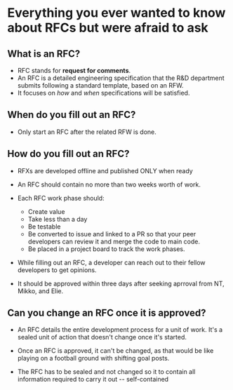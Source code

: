# Everything you ever wanted to know about RFCs but were afraid to ask


## What is an RFC?

* RFC stands for **request for comments**. 
* An RFC is a detailed engineering specification that the R&D department submits following a standard template, based on an RFW. 
* It focuses on *how* and *when* specifications will be satisfied.

## When do you fill out an RFC?

* Only start an RFC after the related RFW is done.

## How do you fill out an RFC?

* RFXs are developed offline and published ONLY when ready
* An RFC should contain no more than two weeks worth of work.
* Each RFC work phase should:
   * Create value
   * Take less than a day
   * Be testable
   * Be converted to issue and linked to a PR so that your peer developers can review it and merge the code to main code.
   * Be placed in a project board to track the work phases.


* While filling out an RFC, a developer can reach out to their fellow developers to get opinions.
* It should be approved within three days after seeking aprroval from NT, Mikko, and Elie.

## Can you change an RFC once it is approved?

* An RFC details the entire development process for a unit of work. It's a sealed unit of action that doesn't change once it's started.
* Once an RFC is approved, it can't be changed, as that would be like playing on a football ground with shifting goal posts.


* The RFC has to be sealed and not changed so it to contain all information required to carry it out -- self-contained